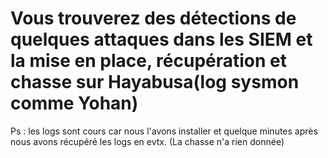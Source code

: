# Vous trouverez des détections de quelques attaques dans les SIEM et la mise en place, récupération et chasse sur Hayabusa(log sysmon comme Yohan)
Ps : les logs sont cours car nous l'avons installer et quelque minutes après nous avons récupéré les logs en evtx. (La chasse n'a rien donnée)
